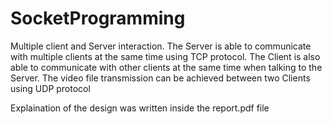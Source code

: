 # SocketProgramming
Multiple client and Server interaction.
The Server is able to communicate with multiple clients at the same time using TCP protocol.
The Client is also able to communicate with other clients at the same time when talking to the Server. The video file transmission can be achieved between two Clients using UDP protocol

Explaination of the design was written inside the report.pdf file
